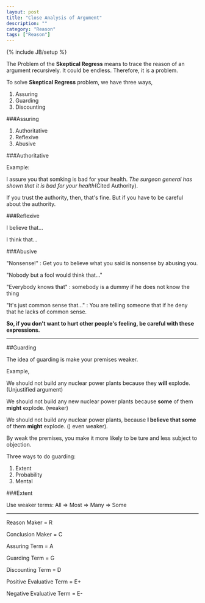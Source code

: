 ```yaml
---
layout: post
title: "Close Analysis of Argument"
description: ""
category: "Reason"
tags: ["Reason"]
---
```

{% include JB/setup %}

The Problem of the **Skeptical Regress** means to trace the reason of an argument recursively. 
It could be endless. Therefore, it is a problem.

To solve **Skeptical Regress** problem, we have three ways,

1. Assuring
2. Guarding
3. Discounting 

<!--more-->

###Assuring

1. Authoritative
2. Reflexive
3. Abusive

###Authoritative

Example:

I assure you that somking is bad for your health. *The surgeon general has shown that it is bad for your 
health*(Cited Authority).

If you trust the authority, then, that's fine. But if you have to be careful about the authority.

###Reflexive

I believe that...

I think that...

###Abusive

"Nonsense!" : Get you to believe what you said is nonsense by abusing you.

"Nobody but a fool would think that..."

"Everybody knows that" : somebody is a dummy if he does not know the thing

"It's just common sense that..." : You are telling someone that if he deny that he lacks of common sense.

**So, if you don't want to hurt other people's feeling, be careful with these expressions.**

---

##Guarding 

The idea of guarding is make your premises weaker.

Example, 

We should not build any nuclear power plants because they **will** explode. (Unjustified argument)

We should not build any new nuclear power plants because **some** of them **might** explode. (weaker)

We should not build any nuclear power plants, because **I believe that some** of them **might** explode. ()
even weaker).

By weak the premises, you make it more likely to be ture and less subject to objection.

Three ways to do guarding:

1. Extent
2. Probability
3. Mental

###Extent

Use weaker terms: All $\Rightarrow$ Most $\Rightarrow$ Many $\Rightarrow$ Some


---



Reason Maker = R

Conclusion Maker = C

Assuring Term = A

Guarding Term = G

Discounting Term = D

Positive Evaluative Term = E+

Negative Evaluative Term = E-


